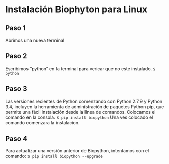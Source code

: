 # Instalación Biophyton para Linux
## Paso 1
Abrimos una nueva terminal
## Paso 2
Escribimos “python” en la terminal para vericar que no este instalado.
`$ python`
## Paso 3
Las versiones recientes de Python comenzando con Python 2.7.9 y Python 3.4, incluyen la herramienta de administración de paquetes Python pip, que permite una fácil instalación desde la línea de comandos. Colocamos el comando en la consola.
`$ pip install biopython`
Una ves colocado el comando comenzara la instalacion.
## Paso 4 
Para actualizar una versión anterior de Biopython, intentamos con el comando:
`$ pip install biopython --upgrade`
